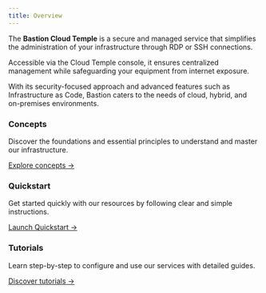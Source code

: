 ```yaml
---
title: Overview
---
```


The **Bastion Cloud Temple** is a secure and managed service that simplifies the administration of your infrastructure through RDP or SSH connections.

Accessible via the Cloud Temple console, it ensures centralized management while safeguarding your equipment from internet exposure.

With its security-focused approach and advanced features such as Infrastructure as Code, Bastion caters to the needs of cloud, hybrid, and on-premises environments.

<div class="card-grid">
  <div class="card">
    <h3>Concepts</h3>
    <p>Discover the foundations and essential principles to understand and master our infrastructure.</p>
    <a href="bastion/concepts" class="card-link">Explore concepts &rarr;</a>
  </div>
  <div class="card">
    <h3>Quickstart</h3>
    <p>Get started quickly with our resources by following clear and simple instructions.</p>
    <a href="bastion/quickstart" class="card-link">Launch Quickstart &rarr;</a>
  </div>
  <div class="card">
    <h3>Tutorials</h3>
    <p>Learn step-by-step to configure and use our services with detailed guides.</p>
    <a href="bastion/tutorials" class="card-link">Discover tutorials &rarr;</a>
  </div>
</div>